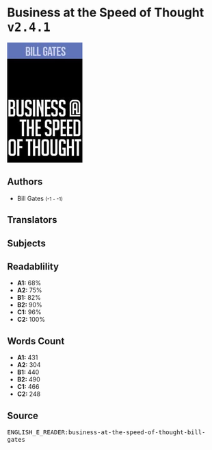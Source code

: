 # Business at the Speed of Thought <kbd>v2.4.1</kbd>

![](./cover.medium.jpg "")

## Authors


 - Bill Gates <small>(-1 - -1)</small>

## Translators



## Subjects



## Readablility


 - **A1:** 68%
 - **A2:** 75%
 - **B1:** 82%
 - **B2:** 90%
 - **C1:** 96%
 - **C2:** 100%

## Words Count


 - **A1:** 431
 - **A2:** 304
 - **B1:** 440
 - **B2:** 490
 - **C1:** 466
 - **C2:** 248

## Source


<kbd>ENGLISH_E_READER:business-at-the-speed-of-thought-bill-gates</kbd>
